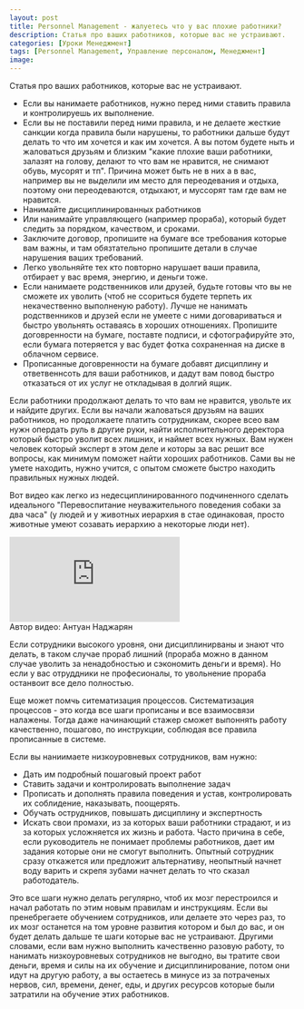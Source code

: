 ```yaml
---
layout: post
title: Personnel Management - жалуетесь что у вас плохие работники?
description: Статья про ваших работников, которые вас не устраивают.
categories: [Уроки Менеджмент]
tags: [Personnel Management, Управление персоналом, Менеджмент]
image:
---
```

Статья про ваших работников, которые вас не устраивают.
<ul>
<li>
Если вы нанимаете работников, нужно перед ними ставить правила и контролируешь их выполнение.
</li><li>
Если вы не поставили перед ними правила, и не делаете жесткие санкции когда правила были нарушены, то работники дальше будут делать то что им хочется и как им хочется. А вы потом будете ныть и жаловаться друзьям и близким "какие плохие ваши работники, залазят на голову, делают то что вам не нравится, не снимают обувь, мусорят и тп". Причина может быть не в них а в вас, например вы не выделили им место для переодевания и отдыха, поэтому они переодеваются, отдыхают, и муссорят там где вам не нравится.
</li><li>
Нанимайте дисциплинированных работников
</li><li>
Или нанимайте управляющего (например прораба), который будет следить за порядком, качеством, и сроками.
</li><li>
Заключите договор, пропишите на бумаге все требования которые вам важны, и там обязтательно пропишите детали в случае нарушения ваших требований.
</li><li>
Легко увольняйте тех кто повторно нарушает ваши правила, отбирает у вас время, энергию, и деньги тоже.
</li><li>
Если нанимаете родственников или друзей, будьте готовы что вы не сможете их уволить (чтоб не ссориться будете терпеть их некачественно выполненую работу). Лучше не нанимать родственников и друзей если не умеете с ними договариваться и быстро увольнять оставаясь в хороших отношениях. Пропишите договренности на бумаге, поставте подписи, и сфотографируйте это, если бумага потеряется у вас будет фотка сохраненная на диске в облачном сервисе.
</li><li>
Прописанные договренности на бумаге добавят дисциплину и ответвеннсоть для ваши работников, и дадут вам повод быстро отказаться от их услуг не откладывая в долгий ящик.
</li>
</ul>

Если работники продолжают делать то что вам не нравится, увольте их и найдите других. Если вы начали жаловаться друзьям на ваших работников, но продолжаете платить сотрудникам, скорее всео вам нужн опердать руль в другие руки, найти исполнительного деректора который быстро уволит всех лишних, и наймет всех нужных. Вам нужен человек который эксперт в этом деле и которы за вас решит все вопросы, как минимум поможет найти хороших работников. Сами вы не умете находить, нужно учится, с опытом сможете быстро находить правильных нужных людей.


Вот видео как легко из недесциплинированного подчиненного сделать идеального "Перевоспитание неуважительного поведения собаки за два часа" (у людей и у животных иерархия в стае одинаковая, просто животные умеют созавать иерархию а некоторые люди нет).

<div class="yt-video-container-1">
    <iframe src="https://www.youtube.com/embed/qpT_ywHvcNQ?rel=0" frameborder="0" allowfullscreen></iframe>
</div>
Автор видео: Антуан Наджарян


Если сотрудники высокого уровня, они дисциплинирваны и знают что делать, в таком случае прораб лишний (прораба можно в данном случае уволить за ненадобностью и сэкономить деньги и время). Но если у вас отруддники не професионалы, то увольнение прораба останвоит все дело полностью.


Еще может помчь ситематизация процессов. Систематизация процессов - это когда все шаги прописаны и все взаимосвязи налажены. Тогда даже начинающий стажер сможет выпоннять работу качественно, пошагово, по инструкции, соблюдая все правила прописанные в системе.

Если вы наниимаете низкоуровневых сотрудников, вам нужно:
<ul>
<li>
Дать им подробный пошаговый проект работ
</li><li>
Ставить задачи и контролировать выполнение задач
</li><li>
Прописать и дополнять правила поведения и устав, контролировать их соблидение, наказывать, поощерять.
</li><li>
Обучать острудников, повышать дисциплину и экспертность
</li><li>
Искать свои промахи, из за которых ваши работники страдают, и из за которых усложняется их жизнь и работа. Часто причина в себе, если руководитель не понимает проблемы работников, дает им задания которые они не смогут выполнить. Опытный сотрудник сразу откажется или предложит альтернативу, неопытный начнет воду варить и скрепя зубами начнет делать то что сказал работодатель.
</li>
</ul>
Это все шаги нужно делать регулярно, чтоб их мозг перестроился и начал работать по этим новым правилам и инструкциям. Если вы пренебрегаете обучением сотрудников, или делаете это через раз, то их мозг останется на том уровне развития котором и был до вас, и он будет делать дальше те шаги которые вас не устраивают. Другими словами, если вам нужно выполнить качественно разовую работу, то нанимать низкоуровневых сотрудников не выгодно, вы тратите свои деньги, время и силы на их обучение и дисциплинирование, потом они идут на другую работу, а вы остаетесь в минусе из за потраченых нервов, сил, времени, денег, еды, и других ресурсов которые были затратили на обучение этих работников.
